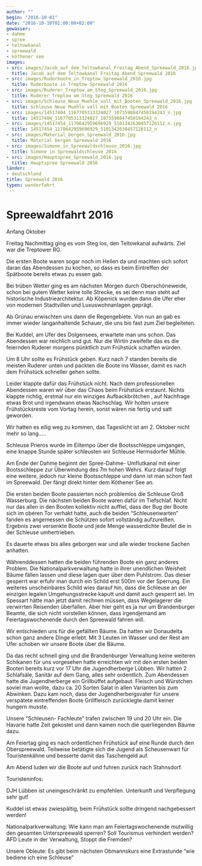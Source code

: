 ```yaml
---
author: ""
begin: "2016-10-01"
date: "2016-10-10T01:00:00+02:00"
gewässer:
- dahme
- spree
- teltowkanal
- spreewald
- köthener see
images:
- src: images/Jacob_auf_dem_Teltowkanal_Freitag_Abend_Spreewald_2016.jpg
  title: Jacob auf dem Teltowkanal Freitag Abend Spreewald 2016
- src: images/Ruderboote_in_Treptow_Spreewald_2016.jpg
  title: Ruderboote in Treptow Spreewald 2016
- src: images/Ruderer_Treptow_am_Steg_Spreewald_2016.jpg
  title: Ruderer Treptow am Steg Spreewald 2016
- src: images/Schleuse_Neue_Muehle_voll_mit_Booten_Spreewald_2016.jpg
  title: Schleuse Neue Muehle voll mit Booten Spreewald 2016
- src: images/14517404_1167705313324027_1073598847450194243_n.jpg
  title: 14517404_1167705313324027_1073598847450194243_n
- src: images/14517454_1170642959696929_5101342630457126112_n.jpg
  title: 14517454_1170642959696929_5101342630457126112_n
- src: images/Material_bergen_Spreewald_2016.jpg
  title: Material bergen Spreewald 2016
- src: images/Simone_in_Spreewaldschleuse_2016.jpg
  title: Simone in Spreewaldschleuse 2016
- src: images/Hauptspree_Spreewald_2016.jpg
  title: Hauptspree Spreewald 2016
länder:
- deutschland
title: Spreewald 2016
typen: wanderfahrt
---
```



# Spreewaldfahrt 2016


Anfang Oktober

Freitag Nachmittag ging es vom Steg los, den Teltowkanal aufwärts. Ziel war die Treptower RG.

Die ersten Boote waren sogar noch im Hellen da und machten sich sofort daran das Abendessen zu kochen, so dass es beim Eintreffen der Spätboote bereits etwas zu essen gab.

Bei trüben Wetter ging es am nächsten Morgen durch Oberschöneweide, schon bei gutem Wetter keine tolle Strecke, es sei denn man steht auf historische Industriearchitektur. Ab Köpenick wurden dann die Ufer eher von modernen Stadtvillen und Luxuswohnanlagen geprägt.

Ab Grünau erwischten uns dann die Regengebiete. Von nun an gab es immer wieder langanhaltende Schauer, die uns bis fast zum Ziel begleiteten.

Bei Kuddel, am Ufer des Dolgensees, erwartete man uns schon. Das Abendessen war reichlich und gut. Nur die Wirtin zweifelte das es die feiernden Ruderer morgens pünktlich zum Frühstück schaffen würden.

Um 8 Uhr sollte es Frühstück geben. Kurz nach 7 standen bereits die meisten Ruderer unten und packten die Boote ins Wasser, damit es nach dem Frühstück schneller gehen sollte.

Leider klappte dafür das Frühstück nicht. Nach dem professionellen Abendessen waren wir über das Chaos beim Frühstück erstaunt. Nichts klappte richtig, erstmal nur ein winziges Aufbackbrötchen , auf Nachfrage etwas Brot und irgendwann etwas Nachschlag. Wir holten unsere Frühstücksreste vom Vortag herein, sonst wären nie fertig und satt geworden.

Wir hatten es eilig weg zu kommen, das Tageslicht ist am 2. Oktober nicht mehr so lang.....

Schleuse Prieros wurde im Eiltempo über die Bootsschleppe umgangen, eine knappe Stunde später schleusten wir Schleuse Hermsdorfer Mühle.

Am Ende der Dahme beginnt der Spree-Dahme- Umflutkanal mit einer Bootsschleppe zur Überwindung des 7m hohen Wehrs. Kurz darauf folgt eine weitere, jedoch nur kleine Bootsschleppe und dann ist man schon fast im Spreewald. Der fängt direkt hinter dem Köthener See an.

Die ersten beiden Boote passierten noch problemlos die Schleuse Groß Wasserburg. Die nächsten beiden Boote waren dafür im Tiefschlaf. Nicht nur das allen in den Booten kollektiv nicht auffiel, dass der Bug der Boote sich im oberen Tor verhakt hatte, auch die beiden “Schleusenwarten” fanden es angemessen die Schützen sofort vollständig aufzureißen. Ergebnis zwei versenkte Boote und jede Menge wasserdichte Beutel die in der Schleuse umhertrieben.

Es dauerte etwas bis alles geborgen war und alle wieder trockene Sachen anhatten.

Währenddessen hatten die beiden führenden Boote ein ganz anderes Problem. Die Nationalparkverwaltung hatte in ihrer unendlichen Weisheit Bäume fällen lassen und diese lagen quer über dem Puhlstrom. Das dieser gesperrt war erfuhr man durch ein Schild erst 500m vor der Sperrung. Ein weiteres unscheinbares Schild wies darauf hin, dass die Schleuse an der einzigen legalen Umgehungsstrecke kaputt und damit auch gesperrt sei. Im Spessart hätte man jetzt damit rechnen müssen, dass Wegelagerer die verwirrten Reisenden überfallen. Aber hier geht es ja nur um Brandenburger Beamte, die sich nicht vorstellen können, dass irgendjemand am Feiertagswochenende durch den Spreewald fahren will.

Wir entschieden uns für die gefällten Bäume. Da hatten wir Donaudelta schon ganz andere Dinge erlebt. Mit 3 Leuten im Wasser und der Rest am Ufer schoben wir unsere Boote über die Bäume.

Da das recht schnell ging und die Brandenburger Verwaltung keine weiteren Schikanen für uns vorgesehen hatte erreichten wir mit den ersten beiden Booten bereits kurz vor 17 Uhr die Jugendherberge Lübben. Wir hatten 2 Schlafsäle, Sanitär auf dem Gang, alles sehr ordentlich. Zum Abendessen hatte die Jugendherberge ein Grillbüffet aufgebaut. Fleisch und Würstchen soviel man wollte, dazu ca. 20 Sorten Salat in allen Varianten bis zum Abwinken. Dazu kam noch, dass der Jugendherbergsvater für unsere verspätete eintreffenden Boote Grillfleisch zurücklegte damit keiner hungern musste.

Unsere “Schleusen- Fachleute” trafen zwischen 19 und 20 Uhr ein. Die Havarie hatte Zeit gekostet und dann kamen noch die querliegenden Bäume dazu.

Am Feiertag ging es nach ordentlichen Frühstück auf eine Runde durch den Oberspreewald. Teilweise betätigte sich die Jugend als Scheusenwart für Touristenkähne und besserte damit das Taschengeld auf.

Am Abend luden wir die Boote auf und fuhren zurück nach Stahnsdorf.

Touristeninfos:

DJH Lübben ist uneingeschränkt zu empfehlen. Unterkunft und Verpflegung sehr gut!

Kuddel ist etwas zwiespältig, beim Frühstück sollte dringend nachgebessert werden!

Nationalparkverwaltung: Wie kann man am Feiertagswochenende mutwillig den gesamten Unterspreewald sperren? Soll Tourismus verhindert werden? AFD Leute in der Verwaltung, Stoppt die Fremden?

Unsere Obleute: Es gibt beim nächsten Obmannskurs eine Extrastunde “wie bediene ich eine Schleuse”
